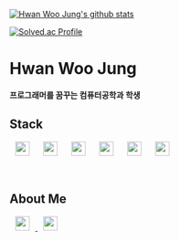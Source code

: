 
[![Hwan Woo Jung's github stats](https://github-readme-stats.vercel.app/api?username=sossont&show_icons=true)](https://github.com/sossont/github-readme-stats)<br>

[![Solved.ac Profile](http://mazassumnida.wtf/api/v2/generate_badge?boj=sossont)](https://solved.ac/sossont/)


# Hwan Woo Jung

**프로그래머를 꿈꾸는 컴퓨터공학과 학생**
<br>
## Stack

  <img src="https://img.shields.io/badge/Python-3766AB?style=flat-square&logo=Python&logoColor=white" 
  style ="height:25px; margin-left:10px; margin-right:10px;t ext-align: center;"/>
  <img src="https://img.shields.io/badge/Javascript-yellow?style=flat-square&logo=JavaScript"
  style ="height:25px; margin-left:10px; margin-right:10px; text-align: center;"/>
  <img src="https://img.shields.io/badge/C++-blue?style=flat-square&logo=C%2B%2B"
  style ="height:25px; margin-left:10px; margin-right:10px; text-align: center;"/>
  <img src="https://img.shields.io/badge/Swift-orange?style=flat-square&logo=Swift&logoColor=white"
  style ="height:25px; margin-left:10px; margin-right:10px; text-align: center;"/>
  <img src="https://img.shields.io/badge/Java-007396?style=flat-square&logo=Java&logoColor=white"
  style ="height:25px; margin-left:10px; margin-right:10px; text-align: center;"/>
  <img src="https://img.shields.io/badge/Go-00ADD8?style=flat-square&logo=Go&logoColor=white"
  style ="height:25px; margin-left:10px; margin-right:10px; text-align: center;"/>

<br>

## About Me
<a href="https://velog.io/@sossont">
  <img src="http://img.shields.io/badge/-Velog-green?style=flat-square&logo=Vine"
  style ="height:25px; margin-left:10px; margin-right:10px; text-align: center;"/>
</a>
<a href="https://www.instagram.com/0o_hwan/">
  <img src="http://img.shields.io/badge/-Instagram-violet?style=flat-square&logo=Instagram"
  style ="height:25px; margin-left:10px; margin-right:10px; text-align: center;"/>
</a>
<br>
<br>
<br>
